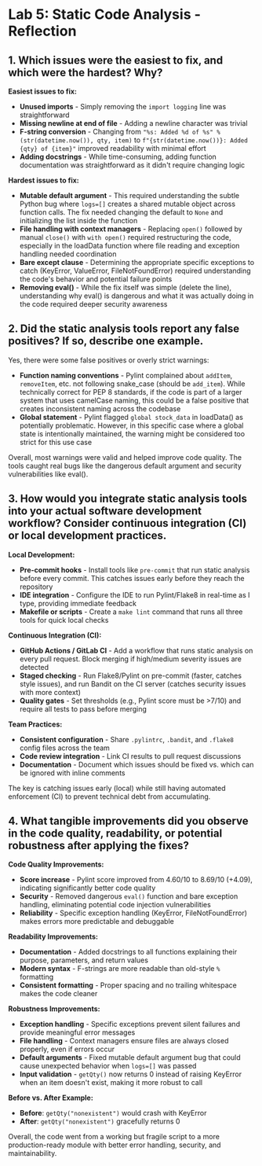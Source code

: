# Lab 5: Static Code Analysis - Reflection

## 1. Which issues were the easiest to fix, and which were the hardest? Why?

**Easiest issues to fix:**
- **Unused imports** - Simply removing the `import logging` line was straightforward
- **Missing newline at end of file** - Adding a newline character was trivial
- **F-string conversion** - Changing from `"%s: Added %d of %s" % (str(datetime.now()), qty, item)` to `f"{str(datetime.now())}: Added {qty} of {item}"` improved readability with minimal effort
- **Adding docstrings** - While time-consuming, adding function documentation was straightforward as it didn't require changing logic

**Hardest issues to fix:**
- **Mutable default argument** - This required understanding the subtle Python bug where `logs=[]` creates a shared mutable object across function calls. The fix needed changing the default to `None` and initializing the list inside the function
- **File handling with context managers** - Replacing `open()` followed by manual `close()` with `with open()` required restructuring the code, especially in the loadData function where file reading and exception handling needed coordination
- **Bare except clause** - Determining the appropriate specific exceptions to catch (KeyError, ValueError, FileNotFoundError) required understanding the code's behavior and potential failure points
- **Removing eval()** - While the fix itself was simple (delete the line), understanding why eval() is dangerous and what it was actually doing in the code required deeper security awareness

## 2. Did the static analysis tools report any false positives? If so, describe one example.

Yes, there were some false positives or overly strict warnings:
- **Function naming conventions** - Pylint complained about `addItem`, `removeItem`, etc. not following snake_case (should be `add_item`). While technically correct for PEP 8 standards, if the code is part of a larger system that uses camelCase naming, this could be a false positive that creates inconsistent naming across the codebase
- **Global statement** - Pylint flagged `global stock_data` in loadData() as potentially problematic. However, in this specific case where a global state is intentionally maintained, the warning might be considered too strict for this use case

Overall, most warnings were valid and helped improve code quality. The tools caught real bugs like the dangerous default argument and security vulnerabilities like eval().

## 3. How would you integrate static analysis tools into your actual software development workflow? Consider continuous integration (CI) or local development practices.

**Local Development:**
- **Pre-commit hooks** - Install tools like `pre-commit` that run static analysis before every commit. This catches issues early before they reach the repository
- **IDE integration** - Configure the IDE to run Pylint/Flake8 in real-time as I type, providing immediate feedback
- **Makefile or scripts** - Create a `make lint` command that runs all three tools for quick local checks

**Continuous Integration (CI):**
- **GitHub Actions / GitLab CI** - Add a workflow that runs static analysis on every pull request. Block merging if high/medium severity issues are detected
- **Staged checking** - Run Flake8/Pylint on pre-commit (faster, catches style issues), and run Bandit on the CI server (catches security issues with more context)
- **Quality gates** - Set thresholds (e.g., Pylint score must be >7/10) and require all tests to pass before merging

**Team Practices:**
- **Consistent configuration** - Share `.pylintrc`, `.bandit`, and `.flake8` config files across the team
- **Code review integration** - Link CI results to pull request discussions
- **Documentation** - Document which issues should be fixed vs. which can be ignored with inline comments

The key is catching issues early (local) while still having automated enforcement (CI) to prevent technical debt from accumulating.

## 4. What tangible improvements did you observe in the code quality, readability, or potential robustness after applying the fixes?

**Code Quality Improvements:**
- **Score increase** - Pylint score improved from 4.60/10 to 8.69/10 (+4.09), indicating significantly better code quality
- **Security** - Removed dangerous `eval()` function and bare exception handling, eliminating potential code injection vulnerabilities
- **Reliability** - Specific exception handling (KeyError, FileNotFoundError) makes errors more predictable and debuggable

**Readability Improvements:**
- **Documentation** - Added docstrings to all functions explaining their purpose, parameters, and return values
- **Modern syntax** - F-strings are more readable than old-style `%` formatting
- **Consistent formatting** - Proper spacing and no trailing whitespace makes the code cleaner

**Robustness Improvements:**
- **Exception handling** - Specific exceptions prevent silent failures and provide meaningful error messages
- **File handling** - Context managers ensure files are always closed properly, even if errors occur
- **Default arguments** - Fixed mutable default argument bug that could cause unexpected behavior when `logs=[]` was passed
- **Input validation** - `getQty()` now returns 0 instead of raising KeyError when an item doesn't exist, making it more robust to call

**Before vs. After Example:**
- **Before**: `getQty("nonexistent")` would crash with KeyError
- **After**: `getQty("nonexistent")` gracefully returns 0

Overall, the code went from a working but fragile script to a more production-ready module with better error handling, security, and maintainability.

